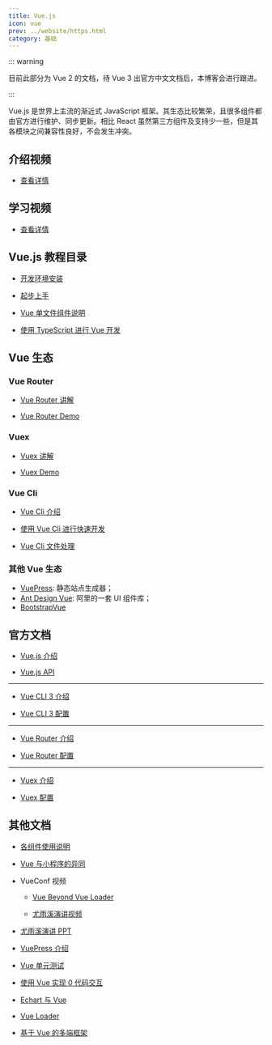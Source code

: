 ```yaml
---
title: Vue.js
icon: vue
prev: ../website/https.html
category: 基础
---
```


::: warning

目前此部分为 Vue 2 的文档，待 Vue 3 出官方中文文档后，本博客会进行跟进。

:::

Vue.js 是世界上主流的渐近式 JavaScript 框架。其生态比较繁荣，且很多组件都由官方进行维护、同步更新。相比 React 虽然第三方组件及支持少一些，但是其各模块之间兼容性良好，不会发生冲突。

## 介绍视频

- [查看详情](https://v.youku.com/v_show/id_XMzMwMTYyODMyNA==.html?refer=shipinyunPC_operation.liuliling_bofangqi_1244000_fQZ7Fj_18101900)

## 学习视频

- [查看详情](https://learning.dcloud.io/#/)

## Vue.js 教程目录

- [开发环境安装](install.md)

- [起步上手](get-started.md)

- [Vue 单文件组件说明](vue.md)

- [使用 TypeScript 进行 Vue 开发](ts-decorator.md)

## Vue 生态

### Vue Router

- [Vue Router 讲解](router/readme.md)

- [Vue Router Demo](router/demo.md)

### Vuex

- [Vuex 讲解](vuex/readme.md)

- [Vuex Demo](vuex/demo.md)

### Vue Cli

- [Vue Cli 介绍](cli/intro.md)

- [使用 Vue Cli 进行快速开发](cli/quickDev.md)

- [Vue Cli 文件处理](cli/file.md)

### 其他 Vue 生态

- [VuePress](https://vuepress-theme.mrhope.site/basic/vuepress/): 静态站点生成器；
- [Ant Design Vue](https://vue.ant.design/docs/vue/introduce-cn/): 阿里的一套 UI 组件库；
- [BootstrapVue](https://bootstrap-vue.js.org/)

## 官方文档

- [Vue.js 介绍](https://cn.vuejs.org/v2/guide/)

- [Vue.js API](https://cn.vuejs.org/v2/api/)

---

- [Vue CLI 3 介绍](https://cli.vuejs.org/zh/guide/cli-service.html)

- [Vue CLI 3 配置](https://cli.vuejs.org/zh/config/)

---

- [Vue Router 介绍](https://router.vuejs.org/zh/guide/#html)

- [Vue Router 配置](https://cli.vuejs.org/zh/config/)

---

- [Vuex 介绍](https://vuex.vuejs.org/zh/)

- [Vuex 配置](https://vuex.vuejs.org/zh/api/)

## 其他文档

- [各组件使用说明](component.md)

- [Vue 与小程序的异同](compare.md)

- VueConf 视频

  - [Vue Beyond Vue Loader](https://www.yuque.com/vueconf/2019/qg1yms)

  - [尤雨溪演讲视频](https://www.yuque.com/vueconf/2019/gwn1z0)

- [尤雨溪演讲 PPT](/file/vue/VueConf2019SH_Evan.pdf)

- [VuePress 介绍](/file/vue/intro-to-vuepres-1.x.pdf)

- [Vue 单元测试](/file/vue/Vue单元测试.pdf)

- [使用 Vue 实现 0 代码交互](/file/vue/使用Vue实现0代码交互-winter.pdf)

- [Echart 与 Vue](/file/vue/Vue%20开发%20ECharts%20踩坑指南.pdf)

- [Vue Loader](/file/vue/Vue%20Beyond%20Vue%20Loader.pdf)

- [基于 Vue 的多端框架](/file/vue/Mars框架分享-vueconf.pdf)
